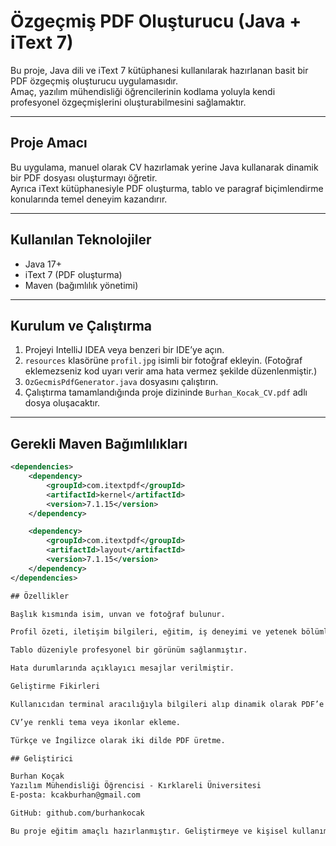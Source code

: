 # Özgeçmiş PDF Oluşturucu (Java + iText 7)

Bu proje, Java dili ve iText 7 kütüphanesi kullanılarak hazırlanan basit bir PDF özgeçmiş oluşturucu uygulamasıdır.  
Amaç, yazılım mühendisliği öğrencilerinin kodlama yoluyla kendi profesyonel özgeçmişlerini oluşturabilmesini sağlamaktır.

---

## Proje Amacı
Bu uygulama, manuel olarak CV hazırlamak yerine Java kullanarak dinamik bir PDF dosyası oluşturmayı öğretir.  
Ayrıca iText kütüphanesiyle PDF oluşturma, tablo ve paragraf biçimlendirme konularında temel deneyim kazandırır.

---

## Kullanılan Teknolojiler
- Java 17+
- iText 7 (PDF oluşturma)
- Maven (bağımlılık yönetimi)

---

## Kurulum ve Çalıştırma

1. Projeyi IntelliJ IDEA veya benzeri bir IDE’ye açın.  
2. `resources` klasörüne `profil.jpg` isimli bir fotoğraf ekleyin. (Fotoğraf eklemezseniz kod uyarı verir ama hata vermez şekilde düzenlenmiştir.)  
3. `OzGecmisPdfGenerator.java` dosyasını çalıştırın.  
4. Çalıştırma tamamlandığında proje dizininde `Burhan_Kocak_CV.pdf` adlı dosya oluşacaktır.

---

## Gerekli Maven Bağımlılıkları
```xml
<dependencies>
    <dependency>
        <groupId>com.itextpdf</groupId>
        <artifactId>kernel</artifactId>
        <version>7.1.15</version>
    </dependency>

    <dependency>
        <groupId>com.itextpdf</groupId>
        <artifactId>layout</artifactId>
        <version>7.1.15</version>
    </dependency>
</dependencies>

## Özellikler

Başlık kısmında isim, unvan ve fotoğraf bulunur.

Profil özeti, iletişim bilgileri, eğitim, iş deneyimi ve yetenek bölümleri eklenmiştir.

Tablo düzeniyle profesyonel bir görünüm sağlanmıştır.

Hata durumlarında açıklayıcı mesajlar verilmiştir.

Geliştirme Fikirleri

Kullanıcıdan terminal aracılığıyla bilgileri alıp dinamik olarak PDF’e ekleme.

CV’ye renkli tema veya ikonlar ekleme.

Türkçe ve İngilizce olarak iki dilde PDF üretme.

## Geliştirici

Burhan Koçak
Yazılım Mühendisliği Öğrencisi - Kırklareli Üniversitesi
E-posta: kcakburhan@gmail.com

GitHub: github.com/burhankocak

Bu proje eğitim amaçlı hazırlanmıştır. Geliştirmeye ve kişisel kullanım için uyarlamaya açıktır.

